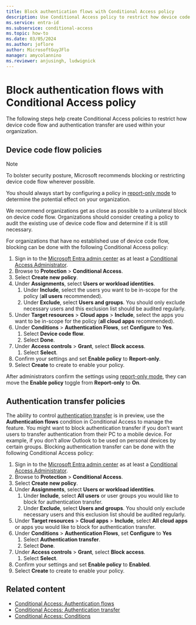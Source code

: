 ```yaml
---
title: Block authentication flows with Conditional Access policy 
description: Use Conditional Access policy to restrict how device code flow and authentication transfer are used within your organization.
ms.service: entra-id
ms.subservice: conditional-access
ms.topic: how-to
ms.date: 03/05/2024
ms.author: joflore
author: MicrosoftGuyJFlo
manager: amycolannino
ms.reviewer: anjusingh, ludwignick
---
```

# Block authentication flows with Conditional Access policy 

The following steps help create Conditional Access policies to restrict how device code flow and authentication transfer are used within your organization.  

## Device code flow policies 

> [!NOTE]
> To bolster security posture, Microsoft recommends blocking or restricting device code flow wherever possible.  

You should always start by configuring a policy in [report-only mode](howto-conditional-access-insights-reporting.md) to determine the potential effect on your organization. 

We recommend organizations get as close as possible to a unilateral block on device code flow. Organizations should consider creating a policy to audit the existing use of device code flow and determine if it is still necessary.

For organizations that have no established use of device code flow, blocking can be done with the following Conditional Access policy: 

1. Sign in to the [Microsoft Entra admin center](https://entra.microsoft.com) as at least a [Conditional Access Administrator](~/identity/role-based-access-control/permissions-reference.md#conditional-access-administrator). 
1. Browse to **Protection** > **Conditional Access**. 
1. Select **Create new policy**. 
1. Under **Assignments**, select **Users or workload identities**. 
   1. Under **Include**, select the users you want to be in-scope for the policy (**all users** recommended).
   1. Under **Exclude**, select **Users and groups**. You should only exclude necessary users and this exclusion list should be audited regularly.  
1. Under **Target resources** > **Cloud apps** > **Include**, select the apps you want to be in-scope for the policy (**all cloud apps** recommended).
1. Under **Conditions** > **Authentication Flows**, set **Configure** to **Yes**.
   1. Select **Device code flow**.
   1. Select **Done**.
1. Under **Access controls** > **Grant**, select **Block access**. 
   1. Select **Select**.  
1. Confirm your settings and set **Enable policy** to **Report-only**. 
1. Select **Create** to create to enable your policy. 

After administrators confirm the settings using [report-only mode](howto-conditional-access-insights-reporting.md), they can move the **Enable policy** toggle from **Report-only** to **On**. 

## Authentication transfer policies 

The ability to control [authentication transfer](concept-authentication-transfer.md) is in preview, use the **Authentication flows** condition in Conditional Access to manage the feature. You might want to block authentication transfer if you don’t want users to transfer authentication from their PC to a mobile device. For example, if you don’t allow Outlook to be used on personal devices by certain groups. Blocking authentication transfer can be done with the following Conditional Access policy:   

1. Sign in to the [Microsoft Entra admin center](https://entra.microsoft.com) as at least a [Conditional Access Administrator](~/identity/role-based-access-control/permissions-reference.md#conditional-access-administrator). 
1. Browse to **Protection** > **Conditional Access**. 
1. Select **Create new policy**. 
1. Under **Assignments**, select **Users or workload identities**. 
   1. Under **Include**, select **All users** or user groups you would like to block for authentication transfer.
   1. Under **Exclude**, select **Users and groups**. You should only exclude necessary users and this exclusion list should be audited regularly.
1. Under **Target resources** > **Cloud apps** > **Include**, select **All cloud apps** or apps you would like to block for authentication transfer.
1. Under **Conditions** > **Authentication Flows**, set **Configure** to **Yes**  
   1. Select **Authentication transfer**.
   1. Select **Done**.
1. Under **Access controls** > **Grant**, select **Block access**. 
   1. Select **Select**.  
1. Confirm your settings and set **Enable policy** to **Enabled**.
1. Select **Create** to create to enable your policy. 

## Related content

- [Conditional Access: Authentication flows](concept-authentication-flows.md)
- [Conditional Access: Authentication transfer](concept-authentication-transfer.md)
- [Conditional Access: Conditions](concept-conditional-access-conditions.md)
